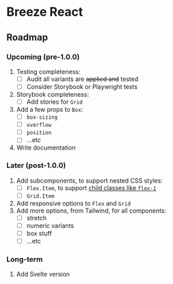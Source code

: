 # Breeze React

## Roadmap

### Upcoming (pre-1.0.0)

1. Testing completeness:
   - [ ] Audit all variants are ~~applied and~~ tested
   - [ ] Consider Storybook or Playwright tests
1. Storybook completeness:
   - [ ] Add stories for `Grid`
1. Add a few props to `Box`:
   - [ ] `box-sizing`
   - [ ] `overflow`
   - [ ] `position`
   - [ ] ...etc
1. Write documentation

### Later (post-1.0.0)

1. Add subcomponents, to support nested CSS styles:
   - [ ] `Flex.Item`, to support [child classes like `flex-1`](https://tailwindcss.com/docs/flex#basic-example)
   - [ ] `Grid.Item`
1. Add responsive options to `Flex` and `Grid`
1. Add more options, from Tailwind, for all components:
   - [ ] stretch
   - [ ] numeric variants
   - [ ] box stuff
   - [ ] ...etc

### Long-term

1. Add Svelte version
